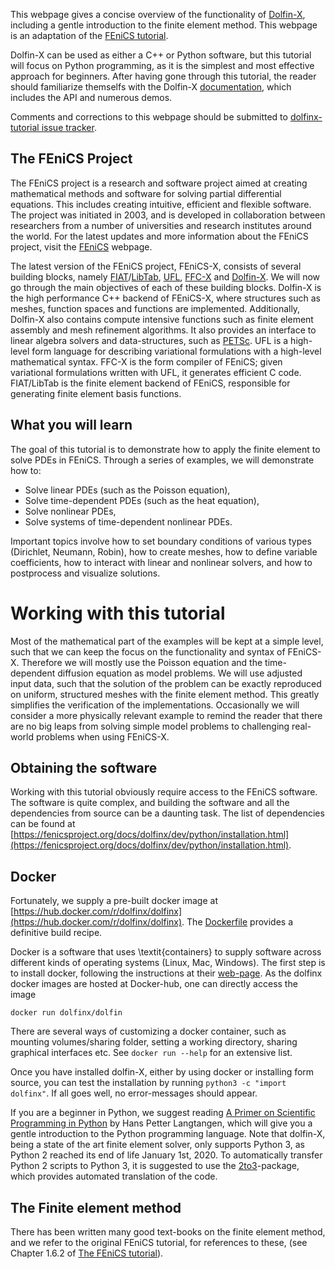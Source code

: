 This webpage gives a concise overview of the functionality of [Dolfin-X](https://github.com/FEniCS/dolfinx/), including a gentle introduction to the finite element method. This webpage is an adaptation of the [FEniCS tutorial](https://www.springer.com/gp/book/9783319524610).

Dolfin-X can be used as either a C++ or Python software, but this tutorial will focus on Python programming, as it is the simplest and most effective approach for beginners. After having gone through this tutorial, the reader should familiarize themselfs with the Dolfin-X [documentation](https://fenicsproject.org/docs/dolfinx/dev/python/), which includes the API and numerous demos.

Comments and corrections to this webpage should be submitted to [dolfinx-tutorial issue tracker](https://github.com/jorgensd/dolfinx-tutorial/issues).

## The FEniCS Project

The FEniCS project is a research and software project aimed at creating mathematical methods and software for solving partial differential equations. This includes creating intuitive, efficient and flexible software. The project was initiated in 2003, and is developed in collaboration between researchers from a number of universities and research institutes around the world. For the latest updates and more information about the FEniCS project, visit the [FEniCS](https://fenicsproject.org) webpage.

The latest version of the FEniCS project, FEniCS-X, consists of several building blocks, namely [FIAT](https://github.com/FEniCS/fiat)/[LibTab](https://github.com/FEniCS/libtab), [UFL](https://github.com/FEniCS/ufl), [FFC-X](https://github.com/FEniCS/ffcx) and [Dolfin-X](https://github.com/FEniCS/dolfinx). We will now go through the main objectives of each of these building blocks. Dolfin-X is the high performance C++ backend of FEniCS-X, where structures such as meshes, function spaces and functions are implemented. 
Additionally, Dolfin-X also contains compute intensive functions such as finite element assembly and mesh refinement algorithms. It also provides an interface to linear algebra solvers and data-structures, such as [PETSc](https://www.mcs.anl.gov/petsc/). UFL is a high-level form language for describing variational formulations with a high-level mathematical syntax. FFC-X is the form compiler of FEniCS; given variational formulations written with UFL, it generates efficient C code. FIAT/LibTab is the finite element backend of FEniCS, responsible for generating finite element basis functions. 

## What you will learn

The goal of this tutorial is to demonstrate how to apply the finite element to solve PDEs in FEniCS. Through a series of examples, we will demonstrate how to:

- Solve linear PDEs (such as the Poisson equation),
- Solve time-dependent PDEs (such as the heat equation),
- Solve nonlinear PDEs,
- Solve systems of time-dependent nonlinear PDEs.

Important topics involve how to set boundary conditions of various types (Dirichlet, Neumann, Robin), how to create meshes, how to define variable coefficients, how to interact with linear and nonlinear solvers, and how to postprocess and visualize solutions.

# Working with this tutorial

Most of the mathematical part of the examples will be kept at a simple level, such that we can keep the focus on the functionality and syntax of FEniCS-X. Therefore we will mostly use the Poisson equation and the time-dependent diffusion equation as model problems. We will use adjusted input data, such that the solution of the problem can be exactly reproduced on uniform, structured meshes with the finite element method. This greatly simplifies the verification of the implementations. 
Occasionally we will consider a more physically relevant example to remind the reader that there are no big leaps from solving simple model problems to challenging real-world problems when using FEniCS-X.

## Obtaining the software

Working with this tutorial obviously require access to the FEniCS software. The software is quite complex, and building the software and all the dependencies from source can be a daunting task. The list of dependencies can be found at [https://fenicsproject.org/docs/dolfinx/dev/python/installation.html](https://fenicsproject.org/docs/dolfinx/dev/python/installation.html).


## Docker
Fortunately, we supply a pre-built docker image at [https://hub.docker.com/r/dolfinx/dolfinx](https://hub.docker.com/r/dolfinx/dolfinx).
The [Dockerfile](https://github.com/FEniCS/dolfinx/blob/master/Dockerfile)
provides a definitive build recipe. 

Docker is a software that uses \textit{containers} to supply software across different kinds of operating systems (Linux, Mac, Windows). The first step is to install docker, following the instructions at their [web-page](https://docs.docker.com/get-started/). 
As the dolfinx docker images are hosted at Docker-hub, one can directly access the image 
```
docker run dolfinx/dolfin
```
There are several ways of customizing a docker container, such as mounting volumes/sharing folder, setting a working directory, sharing graphical interfaces etc. See `docker run --help` for an extensive list.

Once you have installed dolfin-X, either by using docker or installing form source, you can test the installation by running `python3 -c "import dolfinx"`. If all goes well, no error-messages should appear.

If you are a beginner in Python, we suggest reading [A Primer on Scientific Programming in Python](https://link.springer.com/book/10.1007%2F978-3-662-49887-3) by Hans Petter Langtangen, which will give you a gentle introduction to the Python programming language. Note that dolfin-X, being a state of the art finite element solver, only supports Python 3, as Python 2 reached its end of life January 1st, 2020. To automatically transfer Python 2 scripts to Python 3, it is suggested to use the [2to3](https://docs.python.org/3/library/2to3.html)-package, which provides automated translation of the code.


## The Finite element method
There has been written many good text-books on the finite element method, and we refer to the original FEniCS tutorial, for references to these, (see Chapter 1.6.2 of [The FEniCS tutorial](https://www.springer.com/gp/book/9783319524610)).


